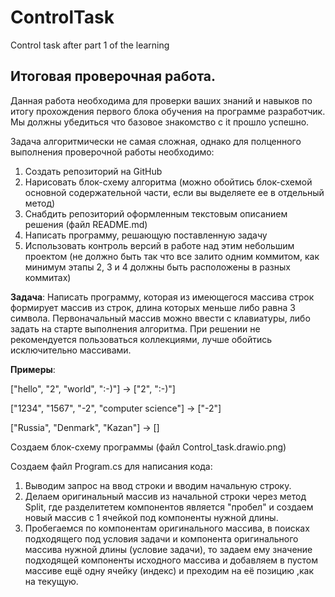# ControlTask
Сontrol task after part 1 of the learning
## Итоговая проверочная работа.

Данная работа необходима для проверки ваших знаний и навыков по итогу прохождения первого блока обучения на программе разработчик. Мы должны убедиться что базовое знакомство с it прошло успешно.

Задача алгоритмически не самая сложная, однако для полценного выполнения проверочной работы необходимо:
1. Создать репозиторий на GitHub
2. Нарисовать блок-схему алгоритма (можно обойтись блок-схемой основной содержательной части, если вы выделяете ее в отдельный метод)
3. Снабдить репозиторий оформленным текстовым описанием решения (файл README.md)
4. Написать программу, решающую поставленную задачу
5. Использовать контроль версий в работе над этим небольшим проектом (не должно быть так что все залито одним коммитом, как минимум этапы 2, 3 и 4 должны быть расположены в разных коммитах)

**Задача**: Написать программу, которая из имеющегося массива строк формирует массив из строк, длина которых меньше либо равна 3 символа. Первоначальный массив можно ввести с клавиатуры, либо задать на старте выполнения алгоритма. При решении не рекомендуется пользоваться коллекциями, лучше обойтись исключительно массивами.

**Примеры**:

["hello", "2", "world", ":-)"] -> ["2", ":-)"]

["1234", "1567", "-2", "computer science"] -> ["-2"]

["Russia", "Denmark", "Kazan"] -> []


Создаем блок-схему программы (файл Control_task.drawio.png)

Создаем файл Program.cs для написания кода:

1. Выводим запрос на ввод строки и вводим начальную строку.
2. Делаем оригинальный массив из начальной строки через метод Split, где разделитетем компонентов является "пробел"
и создаем новый массив с 1 ячейкой под компоненты нужной длины.
3. Пробегаемся по компонентам оригинального массива, в поисках подходящего под условия задачи и компонента оригинального массива нужной длины (условие задачи), то задаем ему значение подходящей компоненты исходного массива и добавляем в пустом массиве ещё одну ячейку (индекс) и преходим на её позицию ,как на текущую.